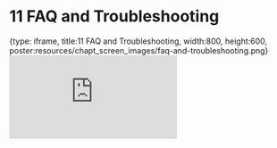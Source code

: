 # 11 FAQ and Troubleshooting
 
{type: iframe, title:11 FAQ and Troubleshooting, width:800, height:600, poster:resources/chapt_screen_images/faq-and-troubleshooting.png}
![](https://hutchdatascience.org/FH_Cluster_101/no_toc/faq-and-troubleshooting.html)
 

 
